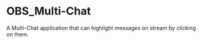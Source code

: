 # OBS_Multi-Chat
A Multi-Chat application that can highlight messages on stream by clicking on them.
